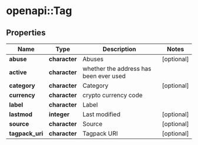 # openapi::Tag


## Properties
Name | Type | Description | Notes
------------ | ------------- | ------------- | -------------
**abuse** | **character** | Abuses | [optional] 
**active** | **character** | whether the address has been ever used | 
**category** | **character** | Category | [optional] 
**currency** | **character** | crypto currency code | 
**label** | **character** | Label | 
**lastmod** | **integer** | Last modified | [optional] 
**source** | **character** | Source | [optional] 
**tagpack_uri** | **character** | Tagpack URI | [optional] 



